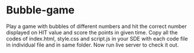 # Bubble-game
Play a game with bubbles of different numbers and hit the correct number displayed on HIT value and score the points in given time.
Copy all the codes of index.html, style.css and script.js in your SDE with each code file in individual file and in same folder. Now run live server to check it out.
